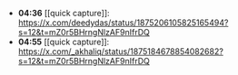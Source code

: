- **04:36** [[quick capture]]:  https://x.com/deedydas/status/1875206105825165494?s=12&t=mZ0r5BHrngNlzAF9nIfrDQ
- **04:55** [[quick capture]]:  https://x.com/_akhaliq/status/1875184678854082682?s=12&t=mZ0r5BHrngNlzAF9nIfrDQ